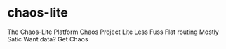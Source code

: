 # chaos-lite
The Chaos-Lite Platform
Chaos Project Lite
Less Fuss
Flat routing
Mostly Satic
Want data? Get Chaos
